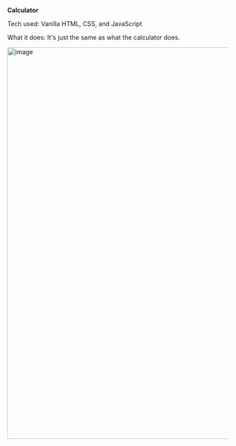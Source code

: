**Calculator**

Tech used: Vanilla HTML, CSS, and JavaScript

What it does: It's just the same as what the calculator does.

<img width="1870" height="891" alt="image" src="https://github.com/user-attachments/assets/5cc93946-d544-4128-93ff-1fee181b98ad" />
